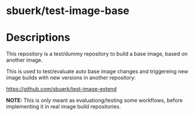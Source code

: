 sbuerk/test-image-base
======================

# Descriptions

This repository is a test/dummy repository to build a base image,
based on another image.

This is used to test/evaluate auto base image changes and triggereing
new image builds with new versions in another repository:

https://github.com/sbuerk/test-image-extend

**NOTE:** This is only meant as evaluationg/testing some workflows, before
implementing it in real image build repositories. 